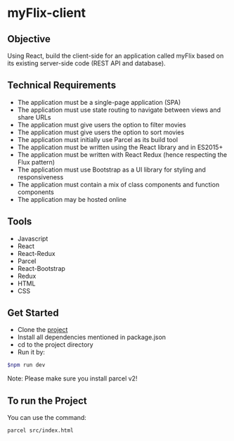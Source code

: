# myFlix-client

## Objective

Using React, build the client-side for an application called myFlix based on its existing server-side code (REST API and database).

## Technical Requirements

- The application must be a single-page application (SPA)
- The application must use state routing to navigate between views and share URLs
- The application must give users the option to filter movies
- The application must give users the option to sort movies
- The application must initially use Parcel as its build tool
- The application must be written using the React library and in ES2015+
- The application must be written with React Redux (hence respecting the Flux pattern)
- The application must use Bootstrap as a UI library for styling and responsiveness
- The application must contain a mix of class components and function components
- The application may be hosted online

## Tools

- Javascript
- React
- React-Redux
- Parcel
- React-Bootstrap
- Redux
- HTML
- CSS

## Get Started

- Clone the [project](https://github.com/niketshukla/myFlixStudio.git)
- Install all dependencies mentioned in package.json
- cd to the project directory
- Run it by:

```bash
$npm run dev
```

Note: Please make sure you install parcel v2!

## To run the Project

You can use the command: 

```bash
parcel src/index.html
```